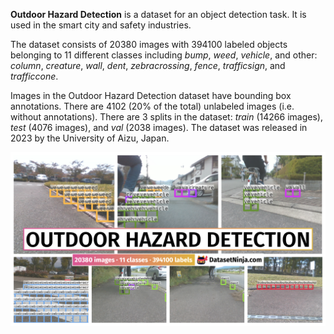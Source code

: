**Outdoor Hazard Detection** is a dataset for an object detection task. It is used in the smart city and safety industries. 

The dataset consists of 20380 images with 394100 labeled objects belonging to 11 different classes including *bump*, *weed*, *vehicle*, and other: *column*, *creature*, *wall*, *dent*, *zebracrossing*, *fence*, *trafficsign*, and *trafficcone*.

Images in the Outdoor Hazard Detection dataset have bounding box annotations. There are 4102 (20% of the total) unlabeled images (i.e. without annotations). There are 3 splits in the dataset: *train* (14266 images), *test* (4076 images), and *val* (2038 images). The dataset was released in 2023 by the University of Aizu, Japan.

<img src="https://github.com/dataset-ninja/outdoor-hazard-detection/raw/main/visualizations/poster.png">
